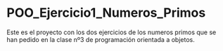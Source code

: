 # POO_Ejercicio1_Numeros_Primos
Este es el proyecto con los dos ejercicios de los numeros primos que se han pedido en 
la clase nº3 de programación orientada a objetos.

